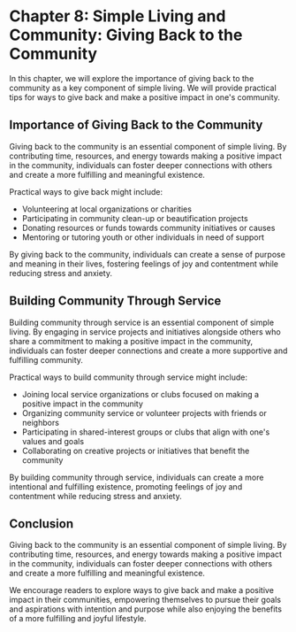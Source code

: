 Chapter 8: Simple Living and Community: Giving Back to the Community
====================================================================

In this chapter, we will explore the importance of giving back to the community as a key component of simple living. We will provide practical tips for ways to give back and make a positive impact in one's community.

Importance of Giving Back to the Community
------------------------------------------

Giving back to the community is an essential component of simple living. By contributing time, resources, and energy towards making a positive impact in the community, individuals can foster deeper connections with others and create a more fulfilling and meaningful existence.

Practical ways to give back might include:

* Volunteering at local organizations or charities
* Participating in community clean-up or beautification projects
* Donating resources or funds towards community initiatives or causes
* Mentoring or tutoring youth or other individuals in need of support

By giving back to the community, individuals can create a sense of purpose and meaning in their lives, fostering feelings of joy and contentment while reducing stress and anxiety.

Building Community Through Service
----------------------------------

Building community through service is an essential component of simple living. By engaging in service projects and initiatives alongside others who share a commitment to making a positive impact in the community, individuals can foster deeper connections and create a more supportive and fulfilling community.

Practical ways to build community through service might include:

* Joining local service organizations or clubs focused on making a positive impact in the community
* Organizing community service or volunteer projects with friends or neighbors
* Participating in shared-interest groups or clubs that align with one's values and goals
* Collaborating on creative projects or initiatives that benefit the community

By building community through service, individuals can create a more intentional and fulfilling existence, promoting feelings of joy and contentment while reducing stress and anxiety.

Conclusion
----------

Giving back to the community is an essential component of simple living. By contributing time, resources, and energy towards making a positive impact in the community, individuals can foster deeper connections with others and create a more fulfilling and meaningful existence.

We encourage readers to explore ways to give back and make a positive impact in their communities, empowering themselves to pursue their goals and aspirations with intention and purpose while also enjoying the benefits of a more fulfilling and joyful lifestyle.
